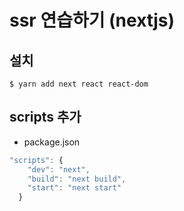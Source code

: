 # ssr 연습하기 (nextjs)

## 설치

```
$ yarn add next react react-dom
```

## scripts 추가

- package.json

```javascript
"scripts": {
    "dev": "next",
    "build": "next build",
    "start": "next start"
  }
```
